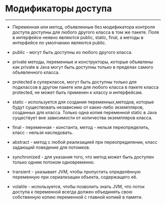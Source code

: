 # Модификаторы доступа
___
- Переменная или метод, объявленные без модификатора контроля доступа доступны для любого другого класса в том же пакете. Поля в интерфейсе неявно являются public, static, final, а методы в интерфейсе по умолчанию являются public.


- public - могут быть доступны из любого другого класса.


- private методы, переменные и конструкторы, которые объявлены как private в Java могут быть доступны только в пределах самого объявленного класса.


- protected в суперклассе, могут быть доступны только для подклассов в другом пакете или для любого класса в пакете класса protected, не может быть применен к классу и интерфейсам.


- static -  используется для создания переменных,методов, которые будут существовать независимо от каких-либо экземпляров, созданных для класса.
  Только одна копия переменной static в Java существует вне зависимости от количества экземпляров класса.


- final - переменная - константа, метод - нельзя переопределить, класс - нельзя наследовать.


- abstract - метод с любой реализацией при переопредилении, класс задающий поведение для потомков.


- synchronized - для указания того, что метод может быть доступен только одним потоком одновременно.


- transient - указывает JVM, чтобы пропустить определённую переменную при сериализации объекта, содержащего её.


- volatile - используется, чтобы позволить знать JVM, что поток доступа к переменной всегда должен объединять свою собственную копию
  переменной с главной копией в памяти.